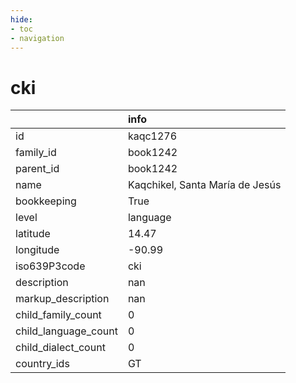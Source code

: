 ```yaml
---
hide:
- toc
- navigation
---
```

# cki
|                      | info                            |
|:---------------------|:--------------------------------|
| id                   | kaqc1276                        |
| family_id            | book1242                        |
| parent_id            | book1242                        |
| name                 | Kaqchikel, Santa María de Jesús |
| bookkeeping          | True                            |
| level                | language                        |
| latitude             | 14.47                           |
| longitude            | -90.99                          |
| iso639P3code         | cki                             |
| description          | nan                             |
| markup_description   | nan                             |
| child_family_count   | 0                               |
| child_language_count | 0                               |
| child_dialect_count  | 0                               |
| country_ids          | GT                              |
